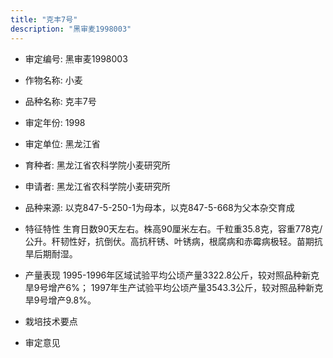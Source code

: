 ```yaml
---
title: "克丰7号"
description: "黑审麦1998003"
---
```

* 审定编号:  黑审麦1998003

*  作物名称:  小麦

*  品种名称:  克丰7号

*  审定年份:  1998

*  审定单位:  黑龙江省

* 育种者:  黑龙江省农科学院小麦研究所

*  申请者:  黑龙江省农科学院小麦研究所

*  品种来源:  以克847-5-250-1为母本，以克847-5-668为父本杂交育成

*  特征特性
生育日数90天左右。株高90厘米左右。千粒重35.8克，容重778克/公升。秆韧性好，抗倒伏。高抗秆锈、叶锈病，根腐病和赤霉病极轻。苗期抗旱后期耐湿。

*  产量表现
1995-1996年区域试验平均公顷产量3322.8公斤，较对照品种新克旱9号增产6%； 1997年生产试验平均公顷产量3543.3公斤，较对照品种新克旱9号增产9.8%。

*  栽培技术要点


*  审定意见

